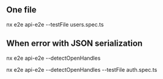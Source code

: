 ## One file
nx e2e api-e2e --testFile users.spec.ts

## When error with JSON serialization
nx e2e api-e2e --detectOpenHandles

nx e2e api-e2e --detectOpenHandles --testFile auth.spec.ts
